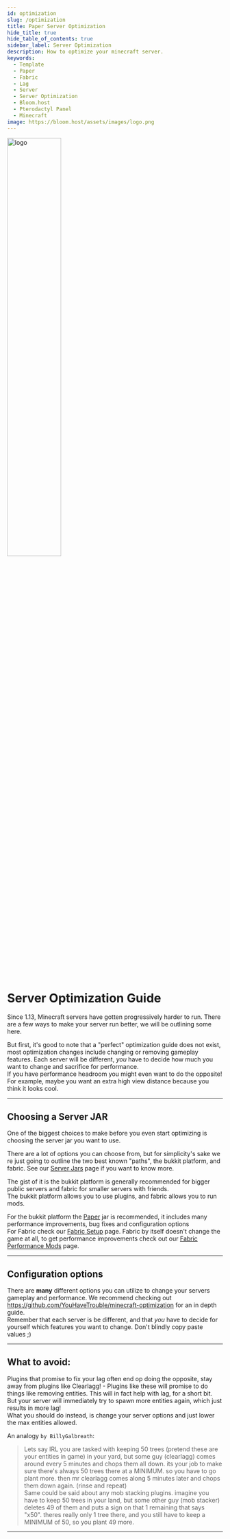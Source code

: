 ```yaml
---
id: optimization
slug: /optimization
title: Paper Server Optimization
hide_title: true
hide_table_of_contents: true
sidebar_label: Server Optimization
description: How to optimize your minecraft server.
keywords:
  - Template
  - Paper
  - Fabric
  - Lag
  - Server
  - Server Optimization
  - Bloom.host
  - Pterodactyl Panel
  - Minecraft
image: https://bloom.host/assets/images/logo.png
---
```


<div class="text--center">
<img src="https://bloom.host/logo-white.svg" alt="logo" height="50%" width="50%"/>
<h1>Server Optimization Guide</h1>
</div>


Since 1.13, Minecraft servers have gotten progressively harder to run.
There are a few ways to make your server run better, we will be outlining some here.

But first, it's good to note that a "perfect" optimization guide does not exist, most optimization changes include changing or removing gameplay features. Each server will be different, *you* have to decide how much you want to change and sacrifice for performance.  
If you have performance headroom you might even want to do the opposite! For example, maybe you want an extra high view distance because you think it looks cool.

---  

## Choosing a Server JAR

One of the biggest choices to make before you even start optimizing is choosing the server jar you want to use.

There are a lot of options you can choose from, but for simplicity's sake we
re just going to outline the two best known "paths", the bukkit platform, and fabric. See our [Server Jars](../jars.md) page if you want to know more.

The gist of it is the bukkit platform is generally recommended for bigger public servers and fabric for smaller servers with friends.  
The bukkit platform allows you to use plugins, and fabric allows you to run mods.

For the bukkit platform the [Paper](https://papermc.io/) jar is recommended, it includes many performance improvements, bug fixes and configuration options  
For Fabric check our [Fabric Setup](../plugins_and_modifications/fabric-setup.md) page. Fabric by itself doesn't change the game at all, to get performance improvements check out our [Fabric Performance Mods](../plugins_and_modifications/fabric_mods/performance-mods.md) page.

---
## Configuration options
There are **many** different options you can utilize to change your servers gameplay and performance. We recommend checking out https://github.com/YouHaveTrouble/minecraft-optimization for an in depth guide.  
Remember that each server is be different, and that *you* have to decide for yourself which features you want to change. Don't blindly copy paste values ;)

---

## What to avoid:

Plugins that promise to fix your lag often end op doing the opposite, stay away from plugins like Clearlagg! - Plugins like these will promise to do things like removing entities. This will in fact help with lag, for a short bit. But your server will immediately try to spawn more entities again, which just results in more lag!  
What you should do instead, is change your server options and just lower the max entities allowed.

An analogy `by BillyGalbreath`:  
> Lets say IRL you are tasked with keeping 50 trees (pretend these are your entities in game) in your yard, but some guy (clearlagg) comes around every 5 minutes and chops them all down. its your job to make sure there's always 50 trees there at a MINIMUM. so you have to go plant more. then mr clearlagg comes along 5 minutes later and chops them down again. (rinse and repeat)  
Same could be said about any mob stacking plugins. imagine you have to keep 50 trees in your land, but some other guy (mob stacker) deletes 49 of them and puts a sign on that 1 remaining that says "x50". theres really only 1 tree there, and you still have to keep a MINIMUM of 50, so you plant 49 more.

---
